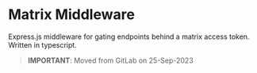# Matrix Middleware
Express.js middleware for gating endpoints behind a matrix access token. Written in typescript.

> **IMPORTANT**: Moved from GitLab on 25-Sep-2023
